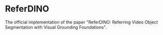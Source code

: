 # ReferDINO
The official implementation of the paper "ReferDINO: Referring Video Object Segmentation with Visual Grounding Foundations".
